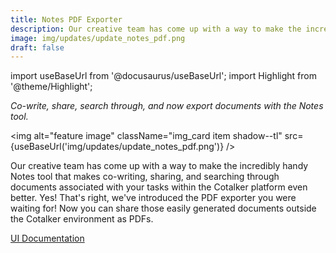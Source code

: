 ```yaml
---
title: Notes PDF Exporter
description: Our creative team has come up with a way to make the incredibly handy Notes tool that makes co-writing, sharing, and searching through documents within the Cotalker platform even better. Yes! That's right, we've introduced the PDF exporter you were waiting for! Now you can share those easily generated documents outside the Cotalker environment as PDFs.
image: img/updates/update_notes_pdf.png
draft: false
---
```


import useBaseUrl from '@docusaurus/useBaseUrl'; 
import Highlight from '@theme/Highlight';

<div className="align-center">
<div className="card">
<div className="card__header">

<span className="hero__subtitle"><em>

Co-write, share, search through, and now export documents with the Notes tool.

</em></span>

</div>
<div className="card__image">

<img alt="feature image" className="img_card item shadow--tl" src={useBaseUrl('img/updates/update_notes_pdf.png')} />
<br/>

</div>
<div className="card__body">

Our creative team has come up with a way to make the incredibly handy Notes tool that makes co-writing, sharing, and searching through documents associated with your tasks within the Cotalker platform even better. Yes! That's right, we've introduced the PDF exporter you were waiting for! Now you can share those easily generated documents outside the Cotalker environment as PDFs.

</div>
<div className="card__footer text-center align-padding-center">

<a className="button button--info button--block" href="/docs/documentation/client/notes#pdf">UI Documentation</a>
<br/>

</div>
</div>
</div>
